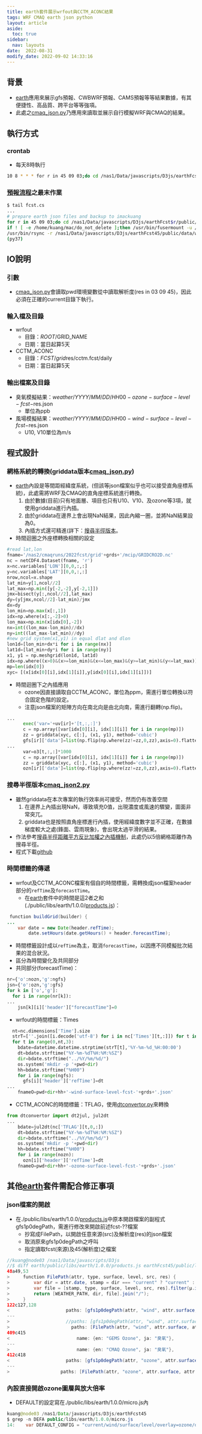 ```yaml
---
title: earth套件展示wrfout與CCTM_ACONC結果
tags: WRF CMAQ earth json python
layout: article
aside:
  toc: true
sidebar:
  nav: layouts
date:  2022-08-31
modify_date: 2022-09-02 14:33:16
---
```


## 背景
- [earth][eth]應用來展示gfs預報、CWBWRF預報、CAMS預報等等結果數據，有其便捷性、高品質、跨平台等等強項。
- 此處之[cmaq_json.py][cmaq_json.py]乃應用來讀取並展示自行模擬WRF與CMAQ的結果。

## 執行方式

### crontab
- 每天8時執行

```bash
10 8 * * * for r in 45 09 03;do cd /nas1/Data/javascripts/D3js/earthFcst$r/public/data/weather/current;./cmaq_json.py;done
```
### [預報流程](https://sinotec2.github.io/FAQ/2022/08/30/fcst.cs.html)之最末作業

```bash
$ tail fcst.cs
...
# prepare earth json files and backup to imackuang
for r in 45 09 03;do cd /nas1/Data/javascripts/D3js/earthFcst$r/public/data/weather/current;./cmaq_json2.py;done
if ! [ -e /home/kuang/mac/do_not_delete ];then /usr/bin/fusermount -u /home/kuang/mac;/usr/bin/sshfs kuang@IMacKuang:/Users ~/mac -o nonempty -o password_stdin < ...;fi
/usr/bin/rsync -r /nas1/Data/javascripts/D3js/earthFcst45/public/data/weather/20?? ~/mac/Data/javascripts/D3js/earthFcst45/public/data/weather/20??
(py37)
```

## IO說明
### 引數
- [cmaq_json.py][cmaq_json.py]會讀取pwd環境變數從中讀取解析度(res in 03 09 45)，因此必須在正確的current目錄下執行。

### 輸入檔及目錄
- wrfout
  - 目錄：$ROOT/$GRID_NAME
  - 日期：當日起算5天
- CCTM_ACONC
  - 目錄：$FCST/grid$res/cctm.fcst/daily
  - 日期：當日起算5天    

### 輸出檔案及目錄
- 臭氧模擬結果：$weather/YYYY/MM/DD/HH00-ozone-surface-level-fcst-$res.json
  - 單位為ppb
- 風場模擬結果：$weather/YYYY/MM/DD/HH00-wind-surface-level-fcst-$res.json
  - U10, V10單位為m/s

## 程式設計
### 網格系統的轉換(griddata版本[cmaq_json.py][cmaq_json.py])
- [earth][eth]內設是等間距經緯度系統，(但該等json檔案似乎也可以接受直角座標系統)，此處需將WRF及CMAQ的直角座標系統進行轉換。
  1. 由於數據(目前)只有地面層、項目也只有U10、V10、及ozone等3項，就使用griddata進行內插。
  2. 由於griddata在邊界上會出現NaN結果，因此內縮一圈，並將NaN結果設為0。
  3. 內插方式還可精進(詳下：[搜尋半徑版本](./cmaq_json.html#搜尋半徑版本cmaq_json2py)。
- 時間迴圈之外座標轉換相關的設定

```python
#read lat,lon
fname='/nas2/cmaqruns/2022fcst/grid'+grds+'/mcip/GRIDCRO2D.nc'
nc = netCDF4.Dataset(fname, 'r')
x=nc.variables['LON'][0,0,:,:]
y=nc.variables['LAT'][0,0,:,:]
nrow,ncol=x.shape
lat_min=y[1,ncol//2]
lat_max=np.min([y[-2,-2],y[-2,1]])
jmx=bisect(y[:,ncol//2],lat_max)
dy=(y[jmx,ncol//2]-lat_min)/jmx
dx=dy
lon_min=np.max(x[:,1])
idx=np.where(x[:,-2]>0)
lon_max=np.min(x[idx[0],-2])
nx=int((lon_max-lon_min)//dx)
ny=int((lat_max-lat_min)//dy)
#new grid system(x1,y1) in equal dlat and dlon
lon1d=[lon_min+dx*i for i in range(nx)]
lat1d=[lat_min+dy*i for i in range(ny)]
x1, y1 = np.meshgrid(lon1d, lat1d)
idx=np.where((x>0)&(x>=lon_min)&(x<=lon_max)&(y>=lat_min)&(y<=lat_max))
mp=len(idx[0])
xyc= [(x[idx[0][i],idx[1][i]],y[idx[0][i],idx[1][i]])]
```
- 時間迴圈下之內插應用
  - ozone因直接讀取自CCTM_ACONC，單位為ppm，需進行單位轉換以符合固定色階的設定。
  - 注意json檔案的矩陣方向在南北向是由北向南，需進行翻轉(np.flip)。

```python
...
      exec('var='+uv[ir]+'[t,:,:]')
      c = np.array([var[idx[0][i], idx[1][i]] for i in range(mp)])
      zz = griddata(xyc, c[:], (x1, y1), method='cubic')
      gfs[ir]['data']=list(np.flip(np.where(zz!=zz,0,zz),axis=0).flatten())
...
      var=o3[t,:,:]*1000
      c = np.array([var[idx[0][i], idx[1][i]] for i in range(mp)])
      zz = griddata(xyc, c[:], (x1, y1), method='cubic')
      ozn[ir]['data']=list(np.flip(np.where(zz!=zz,0,zz),axis=0).flatten())
```

### 搜尋半徑版本[cmaq_json2.py][cmaq_json2.py]
- 雖然griddata在本次專案的執行效率尚可接受，然而仍有改善空間
  1. 在邊界上內插出現NaN，導致填充0值，出現濃度或風速的驟變，圖面非常突兀。
  1. griddata也是按照直角座標進行內插，使用經緯度數字並不正確，在數據梯度較大之處(鋒面、雲雨現象)，會出現太過平滑的結果。
- 作法參考[搜尋半徑距離平方反比加權之內插機制][near_wgt]，此處仍以5倍網格距離作為搜尋半徑。
- 程式下載[github][cmaq_json2.py]

### 時間標籤的傳遞
- wrfout及CCTM_ACONC檔案有個自的時間標籤，需轉換成json檔案header部分的`refTime`及`forecastTime`。
  - 在[earth][eth]套件中的時間是這2者之和(./public/libs/earth/1.0.0/[products.js][js1])：

```java  
 function buildGrid(builder) {
...  
    var date = new Date(header.refTime);
        date.setHours(date.getHours() + header.forecastTime);
```

- 時間標籤設計成以`refTime`為主，取消`forecastTime`，以因應不同模擬批次結果的混合狀況。
- 區分為時間變化及共同部分
- 共同部分(forecastTime)：

```python
nr={'o':nozn,'g':ngfs}
jsn={'o':ozn,'g':gfs}
for k in ['o','g']:
  for i in range(nr[k]):
...
    jsn[k][i]['header']["forecastTime"]=0
```

- wrfout的時間標籤：Times

```python
  nt=nc.dimensions['Time'].size
  strT=[''.join([i.decode('utf-8') for i in nc['Times'][t,:]]) for t in range(nt)]
  for t in range(0,nt,3):
    bdate=datetime.datetime.strptime(strT[t],'%Y-%m-%d_%H:00:00')
    dt=bdate.strftime("%Y-%m-%dT%H:%M:%SZ")
    dir=bdate.strftime("../%Y/%m/%d/")
    os.system('mkdir -p '+pwd+dir)
    hh=bdate.strftime("%H00")
    for i in range(ngfs):
      gfs[i]['header']['refTime']=dt
...
    fnameO=pwd+dir+hh+'-wind-surface-level-fcst-'+grds+'.json'
```

- CCTM_ACONC的時間標籤：TFLAG，使用[dtconvertor.py][dtconvertor]來轉換

```python
from dtconvertor import dt2jul, jul2dt
...
    bdate=jul2dt(nc['TFLAG'][t,0,:])
    dt=bdate.strftime("%Y-%m-%dT%H:%M:%SZ")
    dir=bdate.strftime("../%Y/%m/%d/")
    os.system('mkdir -p '+pwd+dir)
    hh=bdate.strftime("%H00")
    for i in range(nozn):
      ozn[i]['header']['refTime']=dt
    fnameO=pwd+dir+hh+'-ozone-surface-level-fcst-'+grds+'.json'
```

## 其他[earth][eth]套件需配合修正事項
### json檔案的開啟
- 在./public/libs/earth/1.0.0/[products.js][js1]中原本開啟檔案的副程式gfs1p0degPath，需進行修改來開啟前述fcst-??檔案
  - 抄寫成FilePath，以開啟任意來源(src)及解析度(res)的json檔案
  - 取消原來gfs1p0degPath之呼叫
  - 指定讀取fcst(來源)及45(解析度)之檔案

```java
//kuang@node03 /nas1/Data/javascripts/D3js
//$ diff earth/public/libs/earth/1.0.0/products.js earthFcst45/public/libs/earth/1.0.0/products.js
48a49,53
>     function FilePath(attr, type, surface, level, src, res) {
>         var dir = attr.date, stamp = dir === "current" ? "current" : attr.hour;
>         var file = [stamp, type, surface, level, src, res].filter(µ.isValue).join("-") + ".json";
>         return [WEATHER_PATH, dir, file].join("/");
>     }
122c127,128
<                     paths: [gfs1p0degPath(attr, "wind", attr.surface, attr.level)],
---
>                     //paths: [gfs1p0degPath(attr, "wind", attr.surface, attr.level)],
>                       paths: [FilePath(attr, "wind", attr.surface, attr.level, "fcst", "45")],
409c415
<                         name: {en: "GEMS Ozone", ja: "臭氧"},
---
>                         name: {en: "CMAQ Ozone", ja: "臭氧"},
412c418
<                     paths: [gfs1p0degPath(attr, "ozone", attr.surface, attr.level)],
---
>                   paths: [FilePath(attr, "ozone", attr.surface, attr.level, "fcst", "45")],
```

### 內設直接開啟ozone圖層與放大倍率
- DEFAULT的設定寫在./public/libs/earth/1.0.0/micro.js內

```java
kuang@node03 /nas1/Data/javascripts/D3js/earthFcst45
$ grep -n DEFA public/libs/earth/1.0.0/micro.js
14:    var DEFAULT_CONFIG = "current/wind/surface/level/overlay=ozone/orthographic=-241.67,21.03,1385";
```



[eth]: <https://github.com/cambecc/earth> "cambecc(2016), earth building, launching and etc on GitHub. "
[cmaq_json.py]: <https://github.com/sinotec2/Focus-on-Air-Quality/blob/main/utilities/Graphics/earth/cmaq_json.py> "解讀wrfout與CCTM_ACONC檔案轉換成json檔案之程式cmaq_json.py"
[dtconvertor]: <https://sinotec2.github.io/Focus-on-Air-Quality/utilities/DateTime/dtconvertor/> "Datetime轉Julian day、Julian day轉Datetime"
[near_wgt]: <https://sinotec2.github.io/FAQ/2022/08/20/NearstWeight.html> "這個內插機制主要針對2維griddata速度太慢所因應的修改方案。同時也需要規避griddata結果會有NaN內插錯誤的結果。主要因為空氣品質或排放量的內插會與距離的遠近有關，太遠的數據對內插影響也較低，還是適用距離相關的內插機制較為合理。同時摒除遙遠的數據對提升計算速度有非常重要的貢獻。"
[cmaq_json2.py]: <https://github.com/sinotec2/Focus-on-Air-Quality/blob/main/utilities/Graphics/earth/cmaq_json2.py> "搜尋半徑版本cmaq_json2.py"
[js1]: <https://github.com/cambecc/earth/blob/master/public/libs/earth/1.0.0/products.js> "cambecc/earth/public/libs/earth/1.0.0/products.js"